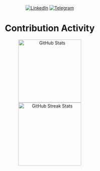 <!--### Hi there 👋-->

<div>
    <div align=center>
        <a href="https://www.linkedin.com/in/nRafinia/" target="_blank"><img src="https://img.shields.io/badge/Linkedin-0077b5?style=flat&logo=linkedin" alt="LinkedIn" /></a>
        <a href="https://t.me/nRafinia" target="_blank"><img src="https://img.shields.io/badge/Telegram-0088cc?style=flat&logo=telegram" alt="Telegram" /></a>
    </div>
</div>
<div align=center>
        <h1>Contribution Activity</h1>
<!--  
[![My GitHub stats](https://github-readme-stats.vercel.app/api?username=nRafinia&show_icons=true)](https://github-readme-stats.vercel.app/api?username=nRafinia&show_icons=true)
-->

<img src="https://github-readme-stats.vercel.app/api?username=nRafinia&title_color=6FDA44&text_color=FFFFFF&show_icons=true&icon_color=6FDA44&include_all_commits=true&count_private=true&theme=dark" alt="GitHub Stats" height="200" />
        <br>
  <img src="https://github-readme-streak-stats.herokuapp.com/?user=nRafinia&theme=dark&date_format=j%20M%5B%20Y%5D&currStreakLabel=6FDA44&fire=6FDA44&ring=6FDA44" alt="GitHub Streak Stats" height="200" />
        <br>
        <br>
</div>
<!--
**nRafinia/nRafinia** is a ✨ _special_ ✨ repository because its `README.md` (this file) appears on your GitHub profile.

Here are some ideas to get you started:

- 🔭 I’m currently working on ...
- 🌱 I’m currently learning ...
- 👯 I’m looking to collaborate on ...
- 🤔 I’m looking for help with ...
- 💬 Ask me about ...
- 📫 How to reach me: ...
- 😄 Pronouns: ...
- ⚡ Fun fact: ...
-->
